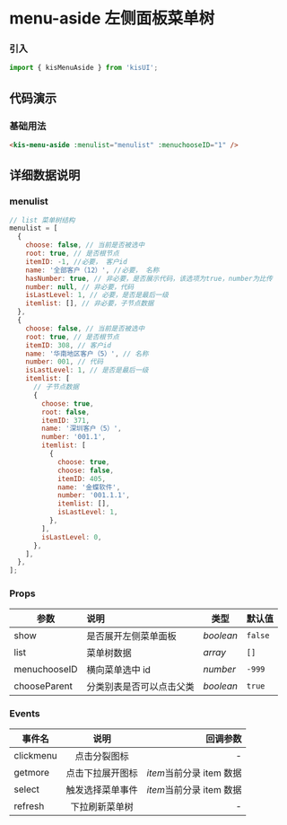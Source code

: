# menu-aside 左侧面板菜单树

### 引入

```js
import { kisMenuAside } from 'kisUI';
```

## 代码演示

### 基础用法

```html
<kis-menu-aside :menulist="menulist" :menuchooseID="1" />
```

## 详细数据说明

### menulist

```js
// list 菜单树结构
menulist = [
  {
    choose: false, // 当前是否被选中
    root: true, // 是否根节点
    itemID: -1, //必要， 客户id
    name: '全部客户（12）', //必要， 名称
    hasNumber: true, // 非必要，是否展示代码，该选项为true，number为比传
    number: null, // 非必要，代码
    isLastLevel: 1, // 必要，是否是最后一级
    itemlist: [], // 非必要，子节点数据
  },
  {
    choose: false, // 当前是否被选中
    root: true, // 是否根节点
    itemID: 308, // 客户id
    name: '华南地区客户（5）', // 名称
    number: 001, // 代码
    isLastLevel: 1, // 是否是最后一级
    itemlist: [
      // 子节点数据
      {
        choose: true,
        root: false,
        itemID: 371,
        name: '深圳客户（5）',
        number: '001.1',
        itemlist: [
          {
            choose: true,
            choose: false,
            itemID: 405,
            name: '金蝶软件',
            number: '001.1.1',
            itemlist: [],
            isLastLevel: 1,
          },
        ],
        isLastLevel: 0,
      },
    ],
  },
];
```

### Props

| 参数         | 说明                     | 类型      | 默认值  |
| ------------ | :----------------------- | --------- | ------- |
| show         | 是否展开左侧菜单面板     | _boolean_ | `false` |
| list         | 菜单树数据               | _array_   | `[]`    |
| menuchooseID | 横向菜单选中 id          | _number_  | `-999`  |
| chooseParent | 分类别表是否可以点击父类 | _boolean_ | `true`  |

### Events

| 事件名    |       说明       |                 回调参数 |
| --------- | :--------------: | -----------------------: |
| clickmenu |   点击分裂图标   |                        - |
| getmore   | 点击下拉展开图标 | *item*当前分录 item 数据 |
| select    | 触发选择菜单事件 | *item*当前分录 item 数据 |
| refresh   |  下拉刷新菜单树  |                        - |
